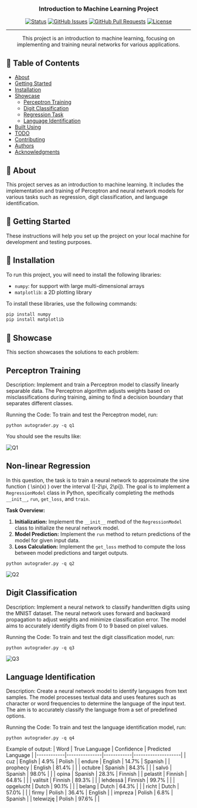 <p align="center">
  <a href="" rel="noopener">
  </a>
</p>

<h3 align="center">Introduction to Machine Learning Project</h3>

<div align="center">
  <a href=""><img src="https://img.shields.io/badge/status-active-success.svg" alt="Status"></a>
  <a href="https://github.com/yourusername/your-repo-name/issues"><img src="https://img.shields.io/github/issues/yourusername/your-repo-name.svg" alt="GitHub Issues"></a>
  <a href="https://github.com/yourusername/your-repo-name/pulls"><img src="https://img.shields.io/github/issues-pr/yourusername/your-repo-name.svg" alt="GitHub Pull Requests"></a>
  <a href="/LICENSE"><img src="https://img.shields.io/badge/license-MIT-blue.svg" alt="License"></a>
</div>

---

<p align="center">
  This project is an introduction to machine learning, focusing on implementing and training neural networks for various applications.
  <br> 
</p>

## 📝 Table of Contents
- [About](#about)
- [Getting Started](#getting_started)
- [Installation](#installation)
- [Showcase](#showcase)
  - [Perceptron Training](#q1)
  - [Digit Classification](#q2)
  - [Regression Task](#q3)
  - [Language Identification](#q4)
- [Built Using](#built_using)
- [TODO](../TODO.md)
- [Contributing](../CONTRIBUTING.md)
- [Authors](#authors)
- [Acknowledgments](#acknowledgement)

## 🧐 About <a name = "about"></a>
This project serves as an introduction to machine learning. It includes the implementation and training of Perceptron and neural network models for various tasks such as regression, digit classification, and language identification.

## 🏁 Getting Started <a name = "getting_started"></a>
These instructions will help you set up the project on your local machine for development and testing purposes.

## 🔧 Installation <a name = "installation"></a>
To run this project, you will need to install the following libraries:
- `numpy`: for support with large multi-dimensional arrays
- `matplotlib`: a 2D plotting library

To install these libraries, use the following commands:
```bash
pip install numpy
pip install matplotlib
```
## 🌟 Showcase <a name="showcase"></a>
This section showcases the solutions to each problem:
## Perceptron Training <a name="q1"></a>

Description: Implement and train a Perceptron model to classify linearly separable data. The Perceptron algorithm adjusts weights based on misclassifications during training, aiming to find a decision boundary that separates different classes.

Running the Code: To train and test the Perceptron model, run:
```bas
python autograder.py -q q1
```
You should see the results like:

![Q1](https://imgur.com/MLzgqPE)

## Non-linear Regression <a name="q2"></a>

In this question, the task is to train a neural network to approximate the sine function \( \sin(x) \) over the interval \([-2\pi, 2\pi]\). The goal is to implement a `RegressionModel` class in Python, specifically completing the methods `__init__`, `run`, `get_loss`, and `train`.

**Task Overview:**
1. **Initialization:** Implement the `__init__` method of the `RegressionModel` class to initialize the neural network model.
2. **Model Prediction:** Implement the `run` method to return predictions of the model for given input data.
3. **Loss Calculation:** Implement the `get_loss` method to compute the loss between model predictions and target outputs.
```bas
python autograder.py -q q2
```
![Q2](https://i.imgur.com/UkJuV0j.png)

## Digit Classification <a name="q3"></a>
Description: Implement a neural network to classify handwritten digits using the MNIST dataset. The neural network uses forward and backward propagation to adjust weights and minimize classification error. The model aims to accurately identify digits from 0 to 9 based on pixel values.

Running the Code: To train and test the digit classification model, run:
```bas
python autograder.py -q q3
```

![Q3](https://imgur.com/tuYqHJR)
## Language Identification <a name="q4"></a>
Description: Create a neural network model to identify languages from text samples. The model processes textual data and uses features such as character or word frequencies to determine the language of the input text. The aim is to accurately classify the language from a set of predefined options.

Running the Code: To train and test the language identification model, run:
```bas
python autograder.py -q q4
```
Example of output:
| Word       | True Language | Confidence | Predicted Language |
|------------|---------------|------------|--------------------|
| cuz        | English       | 4.9%       | Polish             |
| endure     | English       | 14.7%      | Spanish            |
| prophecy   | English       | 81.4%      |                    |
| octubre    | Spanish       | 84.3%      |                    |
| salvó      | Spanish       | 98.0%      |                    |
| opina      | Spanish       | 28.3%      | Finnish            |
| pelastit   | Finnish       | 64.8%      |                    |
| valitsit   | Finnish       | 89.3%      |                    |
| lehdessä   | Finnish       | 99.7%      |                    |
| opgelucht  | Dutch         | 90.1%      |                    |
| belang     | Dutch         | 64.3%      |                    |
| richt      | Dutch         | 57.0%      |                    |
| firmy      | Polish        | 36.4%      | English            |
| impreza    | Polish        | 6.8%       | Spanish            |
| telewizję  | Polish        | 97.6%      |                    |

